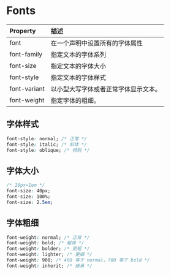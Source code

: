 # Fonts

| Property     | 描述                                 |
| :----------- | :----------------------------------- |
| font         | 在一个声明中设置所有的字体属性       |
| font-family  | 指定文本的字体系列                   |
| font-size    | 指定文本的字体大小                   |
| font-style   | 指定文本的字体样式                   |
| font-variant | 以小型大写字体或者正常字体显示文本。 |
| font-weight  | 指定字体的粗细。                     |

## 字体样式

```css
font-style: normal; /* 正常 */
font-style: italic; /* 斜体 */
font-style: oblique; /* 倾斜 */
```

## 字体大小

```css
/* 16px=1em */
font-size: 40px;
font-size: 100%;
font-size: 2.5em;
```

## 字体粗细

```css
font-weight: normal; /* 正常 */
font-weight: bold; /* 粗体 */
font-weight: bolder; /* 更粗 */
font-weight: lighter; /* 更细 */
font-weight: 900; /* 400 等于 normal，700 等于 bold */
font-weight: inherit; /* 继承 */
```

